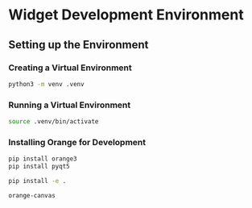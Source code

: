# Widget Development Environment

## Setting up the Environment

### Creating a Virtual Environment

~~~bash
python3 -m venv .venv
~~~

### Running a Virtual Environment

~~~bash
source .venv/bin/activate
~~~

### Installing Orange for Development

~~~bash
pip install orange3
pip install pyqt5
~~~

~~~bash
pip install -e .
~~~

~~~bash
orange-canvas
~~~